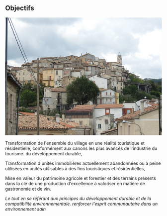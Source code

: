 ## Objectifs

![Image of SGL](/masonry/1/DSCN7236.jpg)

Transformation de l'ensemble du village en une réalité touristique et résidentielle, conformément aux canons les plus avancés de l'industrie du tourisme.
du développement durable,

Transformation d'unités immobilières actuellement abandonnées ou à peine utilisées en
unités utilisables à des fins touristiques et résidentielles,

Mise en valeur du patrimoine agricole et forestier et des terrains présents dans la clé de
une production d'excellence à valoriser en matière de gastronomie et de vin.

_Le tout en se référant aux principes du développement durable et de la compatibilité environnementale.
renforcer l'esprit communautaire dans un environnement sain_




